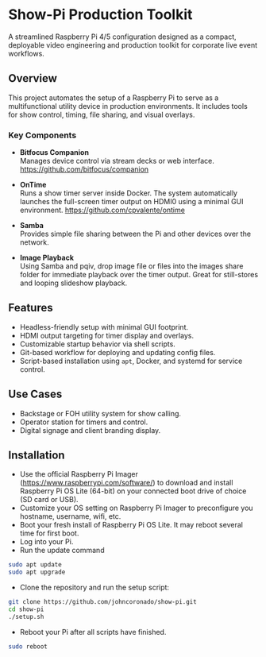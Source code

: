 # Show-Pi Production Toolkit

A streamlined Raspberry Pi 4/5 configuration designed as a compact, deployable video engineering and production toolkit for corporate live event workflows.

## Overview

This project automates the setup of a Raspberry Pi to serve as a multifunctional utility device in production environments. It includes tools for show control, timing, file sharing, and visual overlays.

### Key Components

- **Bitfocus Companion**  
  Manages device control via stream decks or web interface. https://github.com/bitfocus/companion

- **OnTime**  
  Runs a show timer server inside Docker. The system automatically launches the full-screen timer output on HDMI0 using a minimal GUI environment. https://github.com/cpvalente/ontime

- **Samba**  
  Provides simple file sharing between the Pi and other devices over the network.

- **Image Playback**   
  Using Samba and pqiv, drop image file or files into the images share folder for immediate playback over the timer output. Great for still-stores and looping slideshow playback.  

## Features

- Headless-friendly setup with minimal GUI footprint.
- HDMI output targeting for timer display and overlays.
- Customizable startup behavior via shell scripts.
- Git-based workflow for deploying and updating config files.
- Script-based installation using `apt`, Docker, and systemd for service control.

## Use Cases

- Backstage or FOH utility system for show calling.
- Operator station for timers and control.
- Digital signage and client branding display.

## Installation

- Use the official Raspberry Pi Imager (https://www.raspberrypi.com/software/) to download and install Raspberry Pi OS Lite (64-bit) on your connected boot drive of choice (SD card or USB).
- Customize your OS setting on Raspberry Pi Imager to preconfigure you hostname, username, wifi, etc.
- Boot your fresh install of Raspberry Pi OS Lite. It may reboot several time for first boot.
- Log into your Pi.
- Run the update command

```bash
sudo apt update
sudo apt upgrade
```

- Clone the repository and run the setup script:

```bash
git clone https://github.com/johncoronado/show-pi.git
cd show-pi
./setup.sh
```

- Reboot your Pi after all scripts have finished.
```bash
sudo reboot
```
